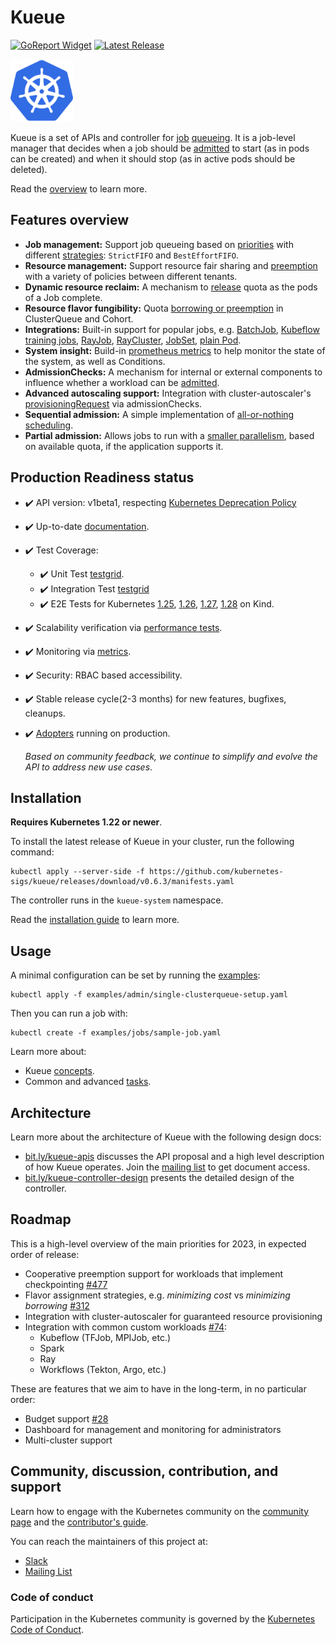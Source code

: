 # Kueue

[![GoReport Widget]][GoReport Status]
[![Latest Release](https://img.shields.io/github/v/release/kubernetes-sigs/kueue?include_prereleases)](https://github.com/kubernetes-sigs/kueue/releases/latest)

[GoReport Widget]: https://goreportcard.com/badge/github.com/kubernetes-sigs/kueue
[GoReport Status]: https://goreportcard.com/report/github.com/kubernetes-sigs/kueue

<img src="https://github.com/kubernetes-sigs/kueue/blob/main/site/static/images/logo.svg" width="100" alt="kueue logo">

Kueue is a set of APIs and controller for [job](https://kueue.sigs.k8s.io/docs/concepts/workload)
[queueing](https://kueue.sigs.k8s.io/docs/concepts#queueing). It is a job-level manager that decides when
a job should be [admitted](https://kueue.sigs.k8s.io/docs/concepts#admission) to start (as in pods can be
created) and when it should stop (as in active pods should be deleted).

Read the [overview](https://kueue.sigs.k8s.io/docs/overview/) to learn more.

## Features overview

- **Job management:** Support job queueing based on [priorities](https://kueue.sigs.k8s.io/docs/concepts/workload/#priority) with different [strategies](https://kueue.sigs.k8s.io/docs/concepts/cluster_queue/#queueing-strategy): `StrictFIFO` and `BestEffortFIFO`.
- **Resource management:** Support resource fair sharing and [preemption](https://kueue.sigs.k8s.io/docs/concepts/cluster_queue/#preemption) with a variety of policies between different tenants.
- **Dynamic resource reclaim:** A mechanism to [release](https://kueue.sigs.k8s.io/docs/concepts/workload/#dynamic-reclaim) quota as the pods of a Job complete.
- **Resource flavor fungibility:** Quota [borrowing or preemption](https://kueue.sigs.k8s.io/docs/concepts/cluster_queue/#flavorfungibility) in ClusterQueue and Cohort.
- **Integrations:** Built-in support for popular jobs, e.g. [BatchJob](https://kueue.sigs.k8s.io/docs/tasks/run/jobs/), [Kubeflow training jobs](https://kueue.sigs.k8s.io/docs/tasks/run/kubeflow/), [RayJob](https://kueue.sigs.k8s.io/docs/tasks/run/rayjobs/), [RayCluster](https://kueue.sigs.k8s.io/docs/tasks/run/rayclusters/), [JobSet](https://kueue.sigs.k8s.io/docs/tasks/run/jobsets/),  [plain Pod](https://kueue.sigs.k8s.io/docs/tasks/run/plain_pods/).
- **System insight:** Build-in [prometheus metrics](https://kueue.sigs.k8s.io/docs/reference/metrics/) to help monitor the state of the system, as well as Conditions.
- **AdmissionChecks:** A mechanism for internal or external components to influence whether a workload can be [admitted](https://kueue.sigs.k8s.io/docs/concepts/admission_check/).
- **Advanced autoscaling support:** Integration with cluster-autoscaler's [provisioningRequest](https://kueue.sigs.k8s.io/docs/admission-check-controllers/provisioning/#job-using-a-provisioningrequest) via admissionChecks.
- **Sequential admission:** A simple implementation of [all-or-nothing scheduling](https://kueue.sigs.k8s.io/docs/tasks/manage/setup_sequential_admission/).
- **Partial admission:** Allows jobs to run with a [smaller parallelism](https://kueue.sigs.k8s.io/docs/tasks/run/jobs/#partial-admission), based on available quota, if the application supports it.

## Production Readiness status

- ✔️ API version: v1beta1, respecting [Kubernetes Deprecation Policy](https://kubernetes.io/docs/reference/using-api/deprecation-policy/)
- ✔️ Up-to-date [documentation](https://kueue.sigs.k8s.io/docs).
- ✔️ Test Coverage:
  - ✔️ Unit Test [testgrid](https://testgrid.k8s.io/sig-scheduling#periodic-kueue-test-unit-main).
  - ✔️ Integration Test [testgrid](https://testgrid.k8s.io/sig-scheduling#periodic-kueue-test-integration-main)
  - ✔️ E2E Tests for Kubernetes
    [1.25](https://testgrid.k8s.io/sig-scheduling#periodic-kueue-test-e2e-main-1-25),
    [1.26](https://testgrid.k8s.io/sig-scheduling#periodic-kueue-test-e2e-main-1-26),
    [1.27](https://testgrid.k8s.io/sig-scheduling#periodic-kueue-test-e2e-main-1-27),
    [1.28](https://testgrid.k8s.io/sig-scheduling#periodic-kueue-test-e2e-main-1-28)
    on Kind.
- ✔️ Scalability verification via [performance tests](https://github.com/kubernetes-sigs/kueue/tree/main/test/performance).
- ✔️ Monitoring via [metrics](https://kueue.sigs.k8s.io/docs/reference/metrics).
- ✔️ Security: RBAC based accessibility.
- ✔️ Stable release cycle(2-3 months) for new features, bugfixes, cleanups.
- ✔️ [Adopters](https://kueue.sigs.k8s.io/docs/adopters/) running on production.

  _Based on community feedback, we continue to simplify and evolve the API to
  address new use cases_.

## Installation

**Requires Kubernetes 1.22 or newer**.

To install the latest release of Kueue in your cluster, run the following command:

```shell
kubectl apply --server-side -f https://github.com/kubernetes-sigs/kueue/releases/download/v0.6.3/manifests.yaml
```

The controller runs in the `kueue-system` namespace.

Read the [installation guide](https://kueue.sigs.k8s.io/docs/installation/) to learn more.

## Usage

A minimal configuration can be set by running the [examples](examples):

```shell
kubectl apply -f examples/admin/single-clusterqueue-setup.yaml
```

Then you can run a job with:

```shell
kubectl create -f examples/jobs/sample-job.yaml
```

Learn more about:

- Kueue [concepts](https://kueue.sigs.k8s.io/docs/concepts).
- Common and advanced [tasks](https://kueue.sigs.k8s.io/docs/tasks).

## Architecture

<!-- TODO(#64) Remove links to google docs once the contents have been migrated to this repo -->

Learn more about the architecture of Kueue with the following design docs:

- [bit.ly/kueue-apis](https://bit.ly/kueue-apis) discusses the API proposal and a high
  level description of how Kueue operates. Join the [mailing list](https://groups.google.com/a/kubernetes.io/g/wg-batch)
to get document access.
- [bit.ly/kueue-controller-design](https://bit.ly/kueue-controller-design)
presents the detailed design of the controller.

## Roadmap

This is a high-level overview of the main priorities for 2023, in expected order of release:

- Cooperative preemption support for workloads that implement checkpointing [#477](https://github.com/kubernetes-sigs/kueue/issues/477)
- Flavor assignment strategies, e.g. _minimizing cost_ vs _minimizing borrowing_ [#312](https://github.com/kubernetes-sigs/kueue/issues/312)
- Integration with cluster-autoscaler for guaranteed resource provisioning
- Integration with common custom workloads [#74](https://github.com/kubernetes-sigs/kueue/issues/74):
  - Kubeflow (TFJob, MPIJob, etc.)
  - Spark
  - Ray
  - Workflows (Tekton, Argo, etc.)

These are features that we aim to have in the long-term, in no particular order:

- Budget support [#28](https://github.com/kubernetes-sigs/kueue/issues/28)
- Dashboard for management and monitoring for administrators
- Multi-cluster support

## Community, discussion, contribution, and support

Learn how to engage with the Kubernetes community on the [community page](http://kubernetes.io/community/)
and the [contributor's guide](CONTRIBUTING.md).

You can reach the maintainers of this project at:

- [Slack](https://kubernetes.slack.com/messages/wg-batch)
- [Mailing List](https://groups.google.com/a/kubernetes.io/g/wg-batch)

### Code of conduct

Participation in the Kubernetes community is governed by the [Kubernetes Code of Conduct](code-of-conduct.md).
